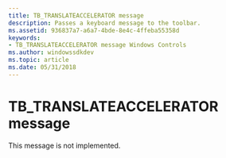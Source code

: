 ```yaml
---
title: TB_TRANSLATEACCELERATOR message
description: Passes a keyboard message to the toolbar.
ms.assetid: 936837a7-a6a7-4bde-8e4c-4ffeba55358d
keywords:
- TB_TRANSLATEACCELERATOR message Windows Controls
ms.author: windowssdkdev
ms.topic: article
ms.date: 05/31/2018
---
```


# TB\_TRANSLATEACCELERATOR message

This message is not implemented.

 

 




